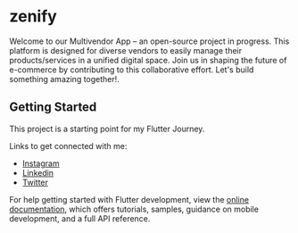 # zenify

Welcome to our Multivendor App – an open-source project in progress. This platform is designed for diverse vendors to easily manage their products/services in a unified digital space. Join us in shaping the future of e-commerce by contributing to this collaborative effort. Let's build something amazing together!.

## Getting Started

This project is a starting point for my Flutter Journey.

Links to get connected with me:

- [Instagram](https://www.instagram.com/imhi786/)
- [Linkedin](https://www.linkedin.com/in/huzaifa-qureshi-275b4b277/)
- [Twitter](https://twitter.com/Huzaifa13035835)


For help getting started with Flutter development, view the
[online documentation](https://docs.flutter.dev/), which offers tutorials,
samples, guidance on mobile development, and a full API reference.
